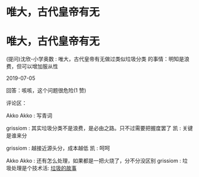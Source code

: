 # 唯大，古代皇帝有无

# 唯大，古代皇帝有无

(提问)沈欣-小学奥数 : 唯大，古代皇帝有无做过类似垃圾分类 的事情：明知是浪费，但可以增加服从性

2019-07-05

回答：咳咳，这个问题很危险(1 赞)

评论区：

Akko Akko : 写青词

grissiom : 其实垃圾分类不是浪费，是必由之路。只不过需要把握度罢了 凯 : 关键是谁来分

grissiom : 越接近源头分，成本越低 凯 : 呵呵

Akko Akko : 还有怎么处理，如果都是一把火烧了，分不分没区别 grissiom : 垃圾处理是个技术活: [垃圾的故事](https://mp.weixin.qq.com/s?__biz=MzIwMzAwMzQxNw%3D%3D&mid=2756649635&idx=1&sn=027ba855d09254382a9248a406a20555&chksm=b76d81d5801a08c35d07d5c4115ee35820a3458a72bb7f541a64e5b6d8ee6610cb5fea7f074b&xtrack=1&scene=0&subscene=91&sessionid=1562410802&clicktime=1562410818&ascene=7&devicetype=android-25&version=2700033c&nettype=WIFI&abtest_cookie=BQABAAoACwASABMAFQAFACOXHgBWmR4Ax5keAPeZHgAJmh4AAAA%253D&lang=zh_CN&pass_ticket=sx6G01%252BRP6czGNr6z1cn6v0Qo0sNUsHyamXbZLQe89nQWssRtPrOq1q3fNwzNLg5&wx_header=1)